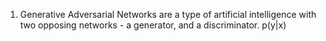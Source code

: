 1) Generative Adversarial Networks are a type of artificial intelligence with two opposing networks - a generator, and a discriminator. p(y|x)
